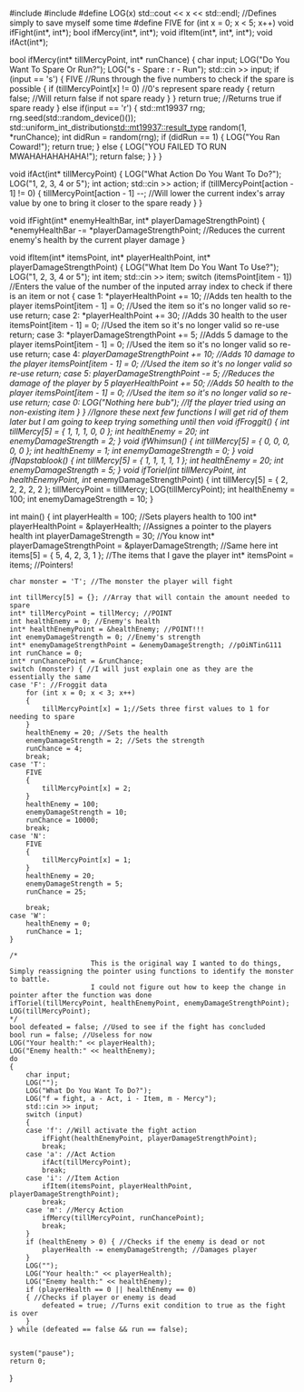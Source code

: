 #include <iostream>
#include <random>
#define LOG(x) std::cout << x << std::endl; //Defines simply to save myself some time
#define FIVE for (int x = 0; x < 5; x++)
void ifFight(int*, int*);
bool ifMercy(int*, int*);
void ifItem(int*, int*, int*);
void ifAct(int*);



bool ifMercy(int* tillMercyPoint, int* runChance)
{
	char input;
	LOG("Do You Want To Spare Or Run?");
	LOG("s - Spare : r - Run");
	std::cin >> input;
	if (input == 's') 
	{
		FIVE //Runs through the five numbers to check if the spare is possible
		{
			if (tillMercyPoint[x] != 0) //0's represent spare ready
			{
				return false; //Will return false if not spare ready
			}
		}
		return true; //Returns true if spare ready
	}
	else if(input == 'r') 
	{
		std::mt19937 rng;
		rng.seed(std::random_device()());
		std::uniform_int_distribution<std::mt19937::result_type> random(1, *runChance); 
		int didRun = random(rng);
		if (didRun == 1) 
		{
			LOG("You Ran Coward!");
			return true;
		}
		else 
		{
			LOG("YOU FAILED TO RUN MWAHAHAHAHAHA!");
			return false;
		}
	}
}

void ifAct(int* tillMercyPoint)
{
	LOG("What Action Do You Want To Do?");
	LOG("1, 2, 3, 4 or 5");
	int action;
	std::cin >> action;
	if (tillMercyPoint[action - 1] != 0) 
	{ 
		tillMercyPoint[action - 1] --; //Will lower the current index's array value by one to bring it closer to the spare ready
	}
}

void ifFight(int* enemyHealthBar, int* playerDamageStrengthPoint)
{
	*enemyHealthBar -= *playerDamageStrengthPoint; //Reduces the current enemy's health by the current player damage
}

void ifItem(int* itemsPoint, int* playerHealthPoint, int* playerDamageStrengthPoint) 
{
	LOG("What Item Do You Want To Use?");
	LOG("1, 2, 3, 4 or 5");
	int item;
	std::cin >> item;
	switch (itemsPoint[item - 1]) //Enters the value of the number of the inputed array index to check if there is an item or not
	{
	case 1:
		*playerHealthPoint += 10; //Adds ten health to the player
		itemsPoint[item - 1] = 0; //Used the item so it's no longer valid so re-use
		return;
	case 2:
		*playerHealthPoint += 30; //Adds 30 health to the user
		itemsPoint[item - 1] = 0; //Used the item so it's no longer valid so re-use
		return;
	case 3:
		*playerDamageStrengthPoint += 5; //Adds 5 damage to the player
		itemsPoint[item - 1] = 0; //Used the item so it's no longer valid so re-use
		return;
	case 4:
		*playerDamageStrengthPoint += 10; //Adds 10 damage to the player
		itemsPoint[item - 1] = 0; //Used the item so it's no longer valid so re-use
		return;
	case 5:
		*playerDamageStrengthPoint -= 5; //Reduces the damage of the player by 5
		*playerHealthPoint += 50; //Adds 50 health to the player
		itemsPoint[item - 1] = 0; //Used the item so it's no longer valid so re-use
		return;
	case 0:
		LOG("Nothing here bub"); //If the player tried using an non-existing item
	}
}
//Ignore these next few functions I will get rid of them later but I am going to keep trying something until then
void ifFroggit() 
{
	int tillMercy[5] = { 1, 1, 1, 0, 0 };
	int healthEnemy = 20;
	int enemyDamageStrength = 2;
}
void ifWhimsun() 
{
	int tillMercy[5] = { 0, 0, 0, 0, 0 };
	int healthEnemy = 1;
	int enemyDamageStrength = 0;
}
void ifNapstablook() 
{
	int tillMercy[5] = { 1, 1, 1, 1, 1 };
	int healthEnemy = 20;
	int enemyDamageStrength = 5;
}
void ifToriel(int* tillMercyPoint, int* healthEnemyPoint, int* enemyDamageStrengthPoint) 
{
	int tillMercy[5] = { 2, 2, 2, 2, 2 };
	tillMercyPoint = tillMercy;
	LOG(tillMercyPoint);
	int healthEnemy = 100;
	int enemyDamageStrength = 10;
}


int main() 
{
	int playerHealth = 100; //Sets players health to 100
	int* playerHealthPoint = &playerHealth; //Assignes a pointer to the players health
	int playerDamageStrength = 30; //You know
	int* playerDamageStrengthPoint = &playerDamageStrength; //Same here
	int items[5] = { 5, 4, 2, 3, 1 }; //The items that I gave the player
	int* itemsPoint = items; //Pointers!

	char monster = 'T'; //The monster the player will fight
	
	int tillMercy[5] = {}; //Array that will contain the amount needed to spare
	int* tillMercyPoint = tillMercy; //POINT
	int healthEnemy = 0; //Enemy's health
	int* healthEnemyPoint = &healthEnemy; //POINT!!!
	int enemyDamageStrength = 0; //Enemy's strength
	int* enemyDamageStrengthPoint = &enemyDamageStrength; //pOiNTinG111
	int runChance = 0;
	int* runChancePoint = &runChance;
	switch (monster) { //I will just explain one as they are the essentially the same
	case 'F': //Froggit data
		for (int x = 0; x < 3; x++) 
		{
			tillMercyPoint[x] = 1;//Sets three first values to 1 for needing to spare
		}
		healthEnemy = 20; //Sets the health
		enemyDamageStrength = 2; //Sets the strength
		runChance = 4;
		break;
	case 'T':
		FIVE
		{
			tillMercyPoint[x] = 2;
		}
		healthEnemy = 100;
		enemyDamageStrength = 10;
		runChance = 10000;
		break;
	case 'N':
		FIVE
		{
			tillMercyPoint[x] = 1;
		}
		healthEnemy = 20;
		enemyDamageStrength = 5;
		runChance = 25;

		break;
	case 'W':
		healthEnemy = 0;
		runChance = 1;
	}
	
	/* 
						This is the original way I wanted to do things, Simply reassigning the pointer using functions to identify the monster to battle. 
						I could not figure out how to keep the change in pointer after the function was done
	ifToriel(tillMercyPoint, healthEnemyPoint, enemyDamageStrengthPoint);
	LOG(tillMercyPoint);
	*/
	bool defeated = false; //Used to see if the fight has concluded
	bool run = false; //Useless for now
	LOG("Your health:" << playerHealth);
	LOG("Enemy health:" << healthEnemy);
	do 
	{
		char input;
		LOG("");
		LOG("What Do You Want To Do?");
		LOG("f = fight, a - Act, i - Item, m - Mercy");
		std::cin >> input;
		switch (input)
		{
		case 'f': //Will activate the fight action
			ifFight(healthEnemyPoint, playerDamageStrengthPoint);
			break;
		case 'a': //Act Action
			ifAct(tillMercyPoint);
			break;
		case 'i': //Item Action
			ifItem(itemsPoint, playerHealthPoint, playerDamageStrengthPoint);
			break;
		case 'm': //Mercy Action
			ifMercy(tillMercyPoint, runChancePoint);
			break;
		}
		if (healthEnemy > 0) { //Checks if the enemy is dead or not
			playerHealth -= enemyDamageStrength; //Damages player
		}
		LOG("");
		LOG("Your health:" << playerHealth);
		LOG("Enemy health:" << healthEnemy);
		if (playerHealth == 0 || healthEnemy == 0) 
		{ //Checks if player or enemy is dead
			defeated = true; //Turns exit condition to true as the fight is over
		}
	} while (defeated == false && run == false);


	system("pause");
	return 0;
}